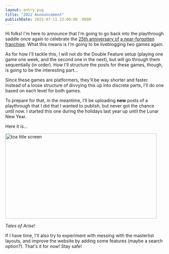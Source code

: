 ```yaml
---
layout: entry.pug
title: "2022 Announcement"
publishDate: 2022-07-11 23:00:00 -0800
---
```


Hi folks! I'm here to announce that I'm going to go back into the playthrough saddle once again to celebrate the <a href="https://en.wikipedia.org/wiki/Klonoa:_Door_to_Phantomile">25th anniversary of</a> <a href="https://en.wikipedia.org/wiki/Klonoa_2:_Lunatea%27s_Veil">a near-forgotten</a> <a href="https://en.wikipedia.org/wiki/Klonoa_Phantasy_Reverie_Series">franchise</a>. What this means is I'm going to be liveblogging *two* games again.

As for how I'll tackle this, I will not do the Double Feature setup (playing one game one week, and the second one in the next), but will go through them sequentially (in order). How I'll structure the posts for these games, though, is going to be the interesting part... 

Since these games are platformers, they'll be way shorter and faster. Instead of a loose structure of divvying this up into discrete parts, I'll do one based on each level for both games.

To prepare for that, in the meantime, I'll be uploading **new** posts of a playthrough that I did that I wanted to publish, but never got the chance until now. I started this one during the holidays last year up until the Lunar New Year.

Here it is...

<img src="https://i.imgur.com/SlTTDDM.png" alt="toa title screen" id="hd-liveblog" width="480" height="270" />

*Tales of Arise*!

If I have time, I'll also try to experiment with messing with the masterlist layouts, and improve the website by adding some features (maybe a search option?). That's it for now! Stay safe!